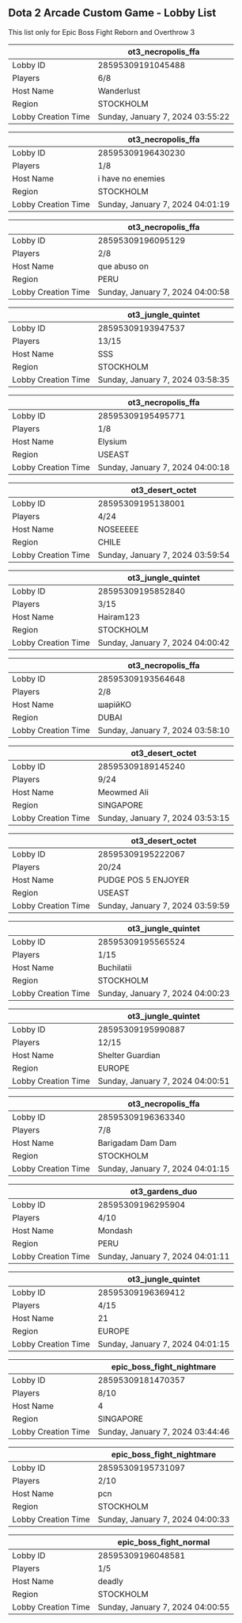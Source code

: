 ## Dota 2 Arcade Custom Game - Lobby List

This list only for Epic Boss Fight Reborn and Overthrow 3

|  | ot3_necropolis_ffa |
| ------ | ------ |
| Lobby ID | 28595309191045488 |
| Players | 6/8 |
| Host Name | Wanderlust |
| Region | STOCKHOLM |
| Lobby Creation Time | Sunday, January 7, 2024 03:55:22 |


|  | ot3_necropolis_ffa |
| ------ | ------ |
| Lobby ID | 28595309196430230 |
| Players | 1/8 |
| Host Name | i have no enemies |
| Region | STOCKHOLM |
| Lobby Creation Time | Sunday, January 7, 2024 04:01:19 |


|  | ot3_necropolis_ffa |
| ------ | ------ |
| Lobby ID | 28595309196095129 |
| Players | 2/8 |
| Host Name | que abuso on |
| Region | PERU |
| Lobby Creation Time | Sunday, January 7, 2024 04:00:58 |


|  | ot3_jungle_quintet |
| ------ | ------ |
| Lobby ID | 28595309193947537 |
| Players | 13/15 |
| Host Name | SSS |
| Region | STOCKHOLM |
| Lobby Creation Time | Sunday, January 7, 2024 03:58:35 |


|  | ot3_necropolis_ffa |
| ------ | ------ |
| Lobby ID | 28595309195495771 |
| Players | 1/8 |
| Host Name | Elysium |
| Region | USEAST |
| Lobby Creation Time | Sunday, January 7, 2024 04:00:18 |


|  | ot3_desert_octet |
| ------ | ------ |
| Lobby ID | 28595309195138001 |
| Players | 4/24 |
| Host Name | NOSEEEEE |
| Region | CHILE |
| Lobby Creation Time | Sunday, January 7, 2024 03:59:54 |


|  | ot3_jungle_quintet |
| ------ | ------ |
| Lobby ID | 28595309195852840 |
| Players | 3/15 |
| Host Name | Hairam123 |
| Region | STOCKHOLM |
| Lobby Creation Time | Sunday, January 7, 2024 04:00:42 |


|  | ot3_necropolis_ffa |
| ------ | ------ |
| Lobby ID | 28595309193564648 |
| Players | 2/8 |
| Host Name | шарійКО |
| Region | DUBAI |
| Lobby Creation Time | Sunday, January 7, 2024 03:58:10 |


|  | ot3_desert_octet |
| ------ | ------ |
| Lobby ID | 28595309189145240 |
| Players | 9/24 |
| Host Name | Meowmed Ali |
| Region | SINGAPORE |
| Lobby Creation Time | Sunday, January 7, 2024 03:53:15 |


|  | ot3_desert_octet |
| ------ | ------ |
| Lobby ID | 28595309195222067 |
| Players | 20/24 |
| Host Name | PUDGE POS 5 ENJOYER |
| Region | USEAST |
| Lobby Creation Time | Sunday, January 7, 2024 03:59:59 |


|  | ot3_jungle_quintet |
| ------ | ------ |
| Lobby ID | 28595309195565524 |
| Players | 1/15 |
| Host Name | Buchilatii |
| Region | STOCKHOLM |
| Lobby Creation Time | Sunday, January 7, 2024 04:00:23 |


|  | ot3_jungle_quintet |
| ------ | ------ |
| Lobby ID | 28595309195990887 |
| Players | 12/15 |
| Host Name | Shelter Guardian |
| Region | EUROPE |
| Lobby Creation Time | Sunday, January 7, 2024 04:00:51 |


|  | ot3_necropolis_ffa |
| ------ | ------ |
| Lobby ID | 28595309196363340 |
| Players | 7/8 |
| Host Name | Barigadam Dam Dam |
| Region | STOCKHOLM |
| Lobby Creation Time | Sunday, January 7, 2024 04:01:15 |


|  | ot3_gardens_duo |
| ------ | ------ |
| Lobby ID | 28595309196295904 |
| Players | 4/10 |
| Host Name | Mondash |
| Region | PERU |
| Lobby Creation Time | Sunday, January 7, 2024 04:01:11 |


|  | ot3_jungle_quintet |
| ------ | ------ |
| Lobby ID | 28595309196369412 |
| Players | 4/15 |
| Host Name | 21 |
| Region | EUROPE |
| Lobby Creation Time | Sunday, January 7, 2024 04:01:15 |


|  | epic_boss_fight_nightmare |
| ------ | ------ |
| Lobby ID | 28595309181470357 |
| Players | 8/10 |
| Host Name | 4 |
| Region | SINGAPORE |
| Lobby Creation Time | Sunday, January 7, 2024 03:44:46 |


|  | epic_boss_fight_nightmare |
| ------ | ------ |
| Lobby ID | 28595309195731097 |
| Players | 2/10 |
| Host Name | pcn |
| Region | STOCKHOLM |
| Lobby Creation Time | Sunday, January 7, 2024 04:00:33 |


|  | epic_boss_fight_normal |
| ------ | ------ |
| Lobby ID | 28595309196048581 |
| Players | 1/5 |
| Host Name | deadly |
| Region | STOCKHOLM |
| Lobby Creation Time | Sunday, January 7, 2024 04:00:55 |


